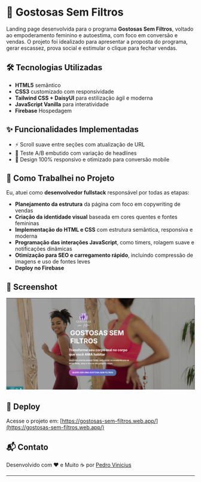 # 💄 Gostosas Sem Filtros

Landing page desenvolvida para o programa **Gostosas Sem Filtros**, voltado ao empoderamento feminino e autoestima, com foco em conversão e vendas. O projeto foi idealizado para apresentar a proposta do programa, gerar escassez, prova social e estimular o clique para fechar vendas.

## 🛠️ Tecnologias Utilizadas

- **HTML5** semântico
- **CSS3** customizado com responsividade
- **Tailwind CSS + DaisyUI** para estilização ágil e moderna
- **JavaScript Vanilla** para interatividade
- **Firebase** Hospedagem

## ✨ Funcionalidades Implementadas

- ⚡ Scroll suave entre seções com atualização de URL
- 🧪 Teste A/B embutido com variação de headlines
- 🧩 Design 100% responsivo e otimizado para conversão mobile

## 🧠 Como Trabalhei no Projeto

Eu, atuei como **desenvolvedor fullstack** responsável por todas as etapas:

- **Planejamento da estrutura** da página com foco em copywriting de vendas
- **Criação da identidade visual** baseada em cores quentes e fontes femininas
- **Implementação do HTML e CSS** com estrutura semântica, responsiva e moderna
- **Programação das interações JavaScript**, como timers, rolagem suave e notificações dinâmicas
- **Otimização para SEO e carregamento rápido**, incluindo compressão de imagens e uso de fontes leves
- **Deploy no Firebase**

## 📸 Screenshot

![Screenshot da Landing Page](./Tela.png)

## 🚀 Deploy

Acesse o projeto em: [https://gostosas-sem-filtros.web.app/](https://gostosas-sem-filtros.web.app/)

## 📬 Contato

Desenvolvido com ❤️ e Muito ☕ por [Pedro Vinicius](https://github.com/PedroVinicins)

---

